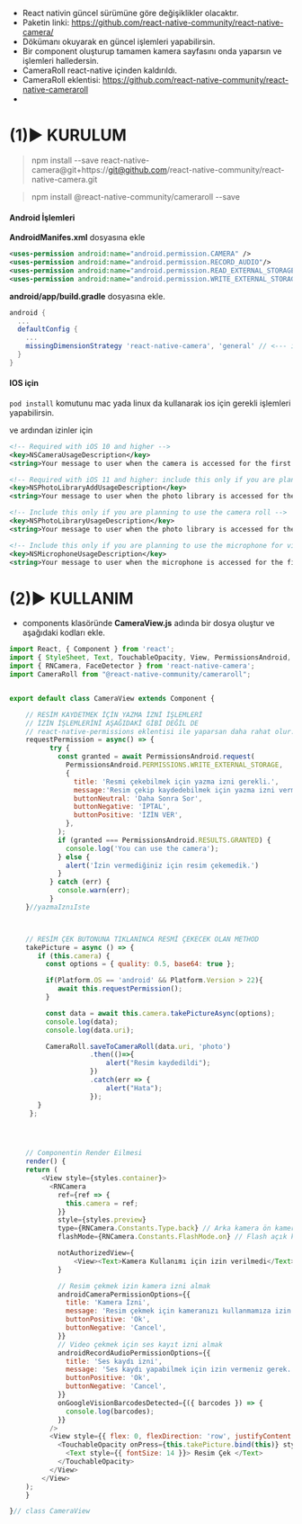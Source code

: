 - React nativin güncel sürümüne göre değişiklikler olacaktır.
- Paketin linki: https://github.com/react-native-community/react-native-camera/
- Dökümanı okuyarak en güncel işlemleri yapabilirsin.
- Bir component oluşturup tamamen kamera sayfasını onda yaparsın ve işlemleri halledersin.
- CameraRoll react-native içinden kaldırıldı.
- CameraRoll eklentisi: https://github.com/react-native-community/react-native-cameraroll
-

# (1)► KURULUM
> npm install --save react-native-camera@git+https://git@github.com/react-native-community/react-native-camera.git

> npm install @react-native-community/cameraroll --save

#### Android İşlemleri

**AndroidManifes.xml** dosyasına ekle
```xml
<uses-permission android:name="android.permission.CAMERA" />
<uses-permission android:name="android.permission.RECORD_AUDIO"/>
<uses-permission android:name="android.permission.READ_EXTERNAL_STORAGE" />
<uses-permission android:name="android.permission.WRITE_EXTERNAL_STORAGE" />
```

**android/app/build.gradle** dosyasına ekle.
```gradle
android {
  ...
  defaultConfig {
    ...
    missingDimensionStrategy 'react-native-camera', 'general' // <--- insert this line
  }
}
```


#### IOS için
`pod install` komutunu mac yada linux da kullanarak ios için gerekli işlemleri yapabilirsin.

ve ardından izinler için

```xml
<!-- Required with iOS 10 and higher -->
<key>NSCameraUsageDescription</key>
<string>Your message to user when the camera is accessed for the first time</string>

<!-- Required with iOS 11 and higher: include this only if you are planning to use the camera roll -->
<key>NSPhotoLibraryAddUsageDescription</key>
<string>Your message to user when the photo library is accessed for the first time</string>

<!-- Include this only if you are planning to use the camera roll -->
<key>NSPhotoLibraryUsageDescription</key>
<string>Your message to user when the photo library is accessed for the first time</string>

<!-- Include this only if you are planning to use the microphone for video recording -->
<key>NSMicrophoneUsageDescription</key>
<string>Your message to user when the microphone is accessed for the first time</string>
```

# (2)► KULLANIM

- components klasöründe **CameraView.js** adında bir dosya oluştur ve aşağıdaki kodları ekle.

```js
import React, { Component } from 'react';
import { StyleSheet, Text, TouchableOpacity, View, PermissionsAndroid, Platform } from 'react-native';
import { RNCamera, FaceDetector } from 'react-native-camera';
import CameraRoll from "@react-native-community/cameraroll";


export default class CameraView extends Component {

    // RESİM KAYDETMEK İÇİN YAZMA İZNİ İŞLEMLERİ
    // İZİN İŞLEMLERİNİ AŞAĞIDAKİ GİBİ DEĞİL DE
    // react-native-permissions eklentisi ile yaparsan daha rahat olur.
    requestPermission = async() => {
          try {
            const granted = await PermissionsAndroid.request(
              PermissionsAndroid.PERMISSIONS.WRITE_EXTERNAL_STORAGE,
              {
                title: 'Resmi çekebilmek için yazma izni gerekli.',
                message:'Resim çekip kaydedebilmek için yazma izni vermelisiniz.',
                buttonNeutral: 'Daha Sonra Sor',
                buttonNegative: 'İPTAL',
                buttonPositive: 'İZİN VER',
              },
            );
            if (granted === PermissionsAndroid.RESULTS.GRANTED) {
              console.log('You can use the camera');
            } else {
              alert('İzin vermediğiniz için resim çekemedik.')
            }
          } catch (err) {
            console.warn(err);
          }
    }//yazmaIznıIste



    // RESİM ÇEK BUTONUNA TIKLANINCA RESMİ ÇEKECEK OLAN METHOD
    takePicture = async () => {
       if (this.camera) {
         const options = { quality: 0.5, base64: true };

         if(Platform.OS == 'android' && Platform.Version > 22){
            await this.requestPermission();
         }

         const data = await this.camera.takePictureAsync(options);
         console.log(data);
         console.log(data.uri);

         CameraRoll.saveToCameraRoll(data.uri, 'photo')
                    .then(()=>{
                        alert("Resim kaydedildi");
                    })
                    .catch(err => {
                        alert("Hata");
                    });
       }
     };




    // Componentin Render Eilmesi
    render() {
    return (
        <View style={styles.container}>
          <RNCamera
            ref={ref => {
              this.camera = ref;
            }}
            style={styles.preview}
            type={RNCamera.Constants.Type.back} // Arka kamera ön kamera
            flashMode={RNCamera.Constants.FlashMode.on} // Flash açık kapalı auto

            notAuthorizedView={
                <View><Text>Kamera Kullanımı için izin verilmedi</Text></View>
            }

            // Resim çekmek izin kamera izni almak
            androidCameraPermissionOptions={{
              title: 'Kamera İzni',
              message: 'Resim çekmek için kameranızı kullanmamıza izin vermelisiniz.',
              buttonPositive: 'Ok',
              buttonNegative: 'Cancel',
            }}
            // Video çekmek için ses kayıt izni almak
            androidRecordAudioPermissionOptions={{
              title: 'Ses kaydı izni',
              message: 'Ses kaydı yapabilmek için izin vermeniz gerek.',
              buttonPositive: 'Ok',
              buttonNegative: 'Cancel',
            }}
            onGoogleVisionBarcodesDetected={({ barcodes }) => {
              console.log(barcodes);
            }}
          />
          <View style={{ flex: 0, flexDirection: 'row', justifyContent: 'center' }}>
            <TouchableOpacity onPress={this.takePicture.bind(this)} style={styles.capture}>
              <Text style={{ fontSize: 14 }}> Resim Çek </Text>
            </TouchableOpacity>
          </View>
        </View>
    );
    }

}// class CameraView


```
